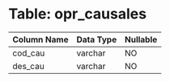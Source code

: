 # Table: opr_causales

| Column Name | Data Type | Nullable |
|-------------|-----------|----------|
| cod_cau | varchar | NO |
| des_cau | varchar | NO |
